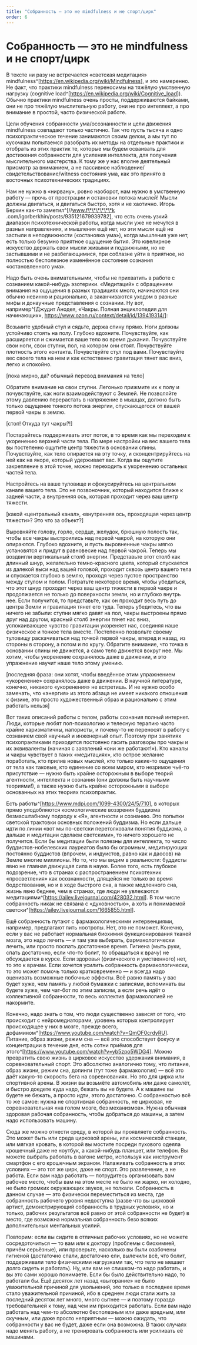 ```yaml
---
title: "Собранность — это не mindfulness и не спорт/цирк"
order: 6
---
```


# Собранность — это не mindfulness и не спорт/цирк

В тексте ни разу не встречается «светская медитация» mindfulness^[<https://en.wikipedia.org/wiki/Mindfulness>], и это намеренно. Не факт, что практики mindfulness переносимы на тяжёлую умственную нагрузку (cognitive load^[<https://en.wikipedia.org/wiki/Cognitive_load>]). Обычно практики mindfulness очень просты, поддерживаются байками, они не про тяжёлую мыслительную работу, они не про интеллект, а про внимание в простой, часто физической работе.

Цели обучения собранности ума/осознанности и цели движения mindfulness совпадают только частично. Так что пусть тысяча и одно психопрактическое течение занимаются своим делом, а мы тут по кусочкам попытаемся разобрать их методы на отдельные практики и отобрать из этих практик те, которые мы будем осваивать для достижения собранности для усиления интеллекта, для получения мыслительного мастерства. К тому же у нас вполне деятельный присмотр за вниманием, а не пассивное наблюдение/свидетельствование/witness состояния ума, как это принято в восточных психотехнических традициях.

Нам не нужно в «нирвану», ровно наоборот, нам нужно в умственную работу — прочь от прострации и остановки потока мыслей! Мысли должны двигаться, и двигаться быстро, хотя и не хаотично. Игорь Берхин как-то заметил^[//www.f\*\*\*\*\*\*k .com/igorberkhin/posts/935121679939782], что есть очень узкий диапазон психотехнической работы, когда мысли уже не мечутся в разных направлениях, и мышления ещё нет, но эти мысли ещё не застыли в неподвижности («остановка ума»), когда мышления уже нет, есть только безумно приятное ощущение бытия. Это ювелирное искусство держать свои мысли живыми и подвижными, но не застывшими и не разбегающимися, при соблазне уйти в приятное, но полностью бесполезное изменённое состояние сознания «остановленного ума».

Надо быть очень внимательными, чтобы не прихватить в работе с сознанием какой-нибудь эзотерики. «Медитаций» с обращением внимания на ощущения в разных традициях много, начинаются они обычно невинно и рационально, а заканчиваются уходом в разные мифы и донаучные представления о сознании. Ну вот, например^[Джудит Анодея, «Чакры. Полная энциклопедия для начинающих», <https://www.ozon.ru/context/detail/id/139419314/>]:

Возьмите удобный стул и сядьте, держа спину прямо. Ноги должны устойчиво стоять на полу. Глубоко вдохните. Почувствуйте, как расширяется и сжимается ваше тело во время дыхания. Почувствуйте свои ноги, свои ступни, пол, на котором они стоят. Почувствуйте плотность этого контакта. Почувствуйте стул под вами. Почувствуйте вес своего тела на нем и как естественно гравитация тянет вас вниз, легко и спокойно.

[пока мирно, да? обычный перевод внимания на тело]

Обратите внимание на свои ступни. Легонько прижмите их к полу и почувствуйте, как ноги взаимодействуют с Землей. Не позволяйте этому давлению перерастать в напряжение в мышцах, должно быть только ощущение тонкого потока энергии, спускающегося от вашей первой чакры в землю.

[стоп! Откуда тут чакры?!]

Постарайтесь поддерживать этот поток, в то время как мы переходим к укоренению верхней части тела. По мере настройки на вес вашего тела вы постепенно ощутите центр тяжести в основании спины. Почувствуйте, как тело опирается на эту точку, и сконцентрируйтесь на ней как на якоре, который удерживает вас. Когда вы ощутите закрепление в этой точке, можно переходить к укоренению остальных частей тела.

Настройтесь на ваше туловище и сфокусируйтесь на центральном канале вашего тела. Это не позвоночник, который находится ближе к задней части, а внутренняя ось, которая проходит через ваш центр тяжести.

[какой «центральный канал», «внутренняя ось, проходящая через центр тяжести»? Это что за объект?]

Выровняйте голову, горло, сердце, желудок, брюшную полость так, чтобы все чакры выстроились над первой чакрой, на которую они опираются. Глубоко вдохните, и пусть выровненные чакры мягко установятся и придут в равновесие над первой чакрой. Теперь мы воздвигли вертикальный столб энергии. Представьте этот столб как длинный шнур, желательно темно-красного цвета, который спускается из далекой выси над вашей головой, проходит сквозь центр вашего тела и спускается глубоко в землю, проходя через пустое пространство между стулом и полом. Потратьте некоторое время, чтобы убедиться, что этот шнур проходит через ваш центр тяжести в первой чакре и продолжается не только до поверхности земли, но и глубоко внутрь нее. Если получится, то представьте, как он проходит весь путь до центра Земли и гравитация тянет его туда. Теперь убедитесь, что вы ничего не забыли: ступни мягко давят на пол, чакры выстроены прямо друг над другом, красный столб энергии тянет нас вниз, успокаивающее чувство гравитации укореняет нас, соединяя наше физическое и тонкое тела вместе. Постепенно позвольте своему туловищу раскачиваться над точкой первой чакры, вперед и назад, из стороны в сторону, а потом и по кругу. Обратите внимание, что точка в основании спины не движется, а само тело движется вокруг нее. Мы хотим, чтобы укоренение сохранялось даже в движении, и это упражнение научит наше тело этому умению.

[последняя фраза: они хотят, чтобы введённое этим упражнением «укоренение» сохранялось даже в движении. В научной литературе, конечно, никакого «укоренения» не встретишь. И не нужно особо замечать, что «энергия» из этого абзаца не имеет никакого отношения к физике, это просто художественный образ и рационально с этим работать нельзя]

Вот таких описаний работы с телом, работы сознания полный интернет. Люди, которые любят поп-психологию и телесную терапию часто крайне харизматичны, напористы, и почему-то не переносят в работу с сознанием свой научный и инженерный опыт. Поэтому при занятиях психопрактиками приходится постоянно гасить разговоры про чакры и их эквиваленты (начиная с заявлений «они же работают!»). Кто каналы и чакры чувствует в таких «медитациях», кто острое желание поработать, кто прилив новых мыслей, кто только какие-то ощущения от тела как таковые, кто единение со всем миром, кто незримое чьё-то присутствие — нужно быть крайне осторожным в выборе теорий агентности, интеллекта и сознания (они должны быть научными теориями!), а также нужно быть крайне осторожными в выборе основанных на этих теориях психопрактик.

Есть работы^[<https://www.mdpi.com/1099-4300/24/5/710>], в которых прямо уподобляются космологические воззрения буддизма безмасштабному подходу к «Я», агентности и сознанию. Это попытки светской трактовки основных положений буддизма. Но если дальше идти по линии «вот мы по-светски перетолковали понятия буддизма, а дальше и медитации сделаем светскими», то ничего хорошего не получится. Если бы медитации были полезны для интеллекта, то число буддистов-нобелевских лауреатов было бы огромным, медитирующих постоянно буддистов (впрочем, и индуистов, равно как и даосов) на Земле многие миллионы. Но то, что мы видим в реальности: буддисты явно не главная движущая сила в науке. Более того, есть глубокое подозрение, что в странах с распространением психотехник «просветления» как осознанности, длящейся не только во время бодрствования, но и в ходе быстрого сна, а также медленного сна, жизнь явно беднее, чем в странах, где люди не увлекаются медитациями^[<https://ailev.livejournal.com/428032.html>]. В том числе собранность никак не связана с «духовностью», а хоть и понимаемой светски^[<https://ailev.livejournal.com/1665855.html>].

Ещё собранность путают с фармакологическими интервенциями, например, предлагают пить ноотропы. Нет, это не поможет. Конечно, если у вас не работает нормальная биохимия функционирования тканей мозга, это надо лечить — и там уже выбирать, фармакологически лечить, или просто поспать достаточное время. Гигиена (мыть руки, спать достаточно, если что-то болит, то обращаться к врачу) не обсуждается в курсе. Если здоровья (физического и умственного) нет, то это к врачам. Если хочется усилить собранность фармакологически, то это может помочь только кратковременно — и всегда надо оценивать возможные побочные эффекты. Всё равно память у вас будет хуже, чем память у любой бумажки с записями, вспоминать вы будете хуже, чем чат-бот по этим записям, а если речь идёт о коллективной собранности, то весь коллектив фармакологией не накормите.

Конечно, надо знать о том, что люди существенно зависят от того, что происходит с нейромедиаторами, уровень которых контролирует происходящее у них в мозге, прежде всего, дофамином^[<https://www.youtube.com/watch?v=QmOF0crdyRU>]. Питание, образ жизни, режим сна — всё это способствует фокусу и концентрации в течение дня, есть сотни приёмов для этого^[<https://www.youtube.com/watch?v=yb5zpo5WDG4>]. Можно превратить свою жизнь в цирковое искусство удержания внимания, в соревновательный спорт. Это абсолютно аналогично тому, что питание, образ жизни, режим сна, допинги (тут тоже фармакология) — всё это даёт какую-то скорость бега на соревнованиях. Но это для цирка или спортивной арены. В жизни вы возьмёте автомобиль или даже самолёт, и быстро доедете куда надо, бежать вы не будете. А к машине вы будете не бежать, а просто идти, этого достаточно. С собранностью всё то же самое: нужна не спортивная собранность, не цирковая, не соревновательная «на голом мозге, без механизмов». Нужна обычная здоровая рабочая собранность, чтобы добраться до машины, а затем надо использовать машину.

Сюда же можно отнести среду, в которой вы проявляете собранность. Это может быть или среда цирковой арены, или космической станции, или мягкая кровать, в которой вы мостите посреди пухового одеяла крошечный даже не ноутбук, а какой-нибудь планшет, или телефон. Вы можете выбрать работать в вагоне метро, используя как инструмент смартфон с его крошечным экраном. Налаживать собранность в этих условиях — это тот же цирк, даже не спорт. Это развлечение, а не работа. Если вам надо работать — потрудитесь организовать вам рабочее место, чтобы вам на этом месте не было ни жарко, ни холодно, не было громких окружающих звуков, не толкали. Собранность в данном случае — это физически переместиться из места, где собранность рабочего уровня недоступна (разве что вы цирковой артист, демонстрирующий собранность в трудных условиях, но и только, рабочих результатов всё равно от этой собранности не будет) в место, где возможна нормальная собранность безо всяких дополнительных ментальных усилий.

Повторим: если вы сидите в отличных рабочих условиях, но не можете сосредоточиться — то вам или к доктору (проблемы с биохимией, причём серьёзные), или проверьте, насколько вы были озабочены гигиеной (достаточно спали, достаточно ели, вылечили всё, что болит, поддерживали тело физическими нагрузками так, что тело не мешает долго сидеть и работать). Ну, или вам не слишком-то надо работать, и вы это сами хорошо понимаете. Если бы было действительно надо, то работали бы. Ещё десяток лет назад «выгорание» не было уважительной причиной для увольнений, это только в последнее время стало уважительной причиной, ибо в среднем люди стали жить за последний десяток лет много, много сытнее — и поэтому гораздо требовательней к тому, над чем им приходится работать. Если вам надо работать над чем-то абсолютно бесполезным или даже вредным, или скучным, или даже просто неприятным — можно ожидать, что собранности у вас не будет, даже если она возможна. В таких случаях надо менять работу, а не тренировать собранность или усиливать её машинами.